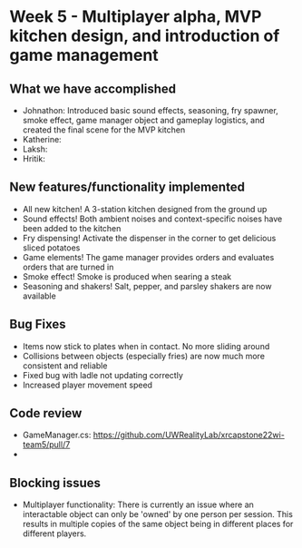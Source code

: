# Week 5 - Multiplayer alpha, MVP kitchen design, and introduction of game management

## What we have accomplished

- Johnathon:  Introduced basic sound effects, seasoning, fry spawner, smoke effect, game manager object and gameplay logistics, and created the final scene for the MVP kitchen
- Katherine: 
- Laksh: 
- Hritik: 

## New features/functionality implemented
-	All new kitchen! A 3-station kitchen designed from the ground up
-	Sound effects! Both ambient noises and context-specific noises have been added to the kitchen
-	Fry dispensing! Activate the dispenser in the corner to get delicious sliced potatoes
-	Game elements! The game manager provides orders and evaluates orders that are turned in
-	Smoke effect! Smoke is produced when searing a steak
-	Seasoning and shakers! Salt, pepper, and parsley shakers are now available

## Bug Fixes
-	Items now stick to plates when in contact. No more sliding around
-	Collisions between objects (especially fries) are now much more consistent and reliable
-	Fixed bug with ladle not updating correctly
-	Increased player movement speed

## Code review
- GameManager.cs: https://github.com/UWRealityLab/xrcapstone22wi-team5/pull/7
- 
## Blocking issues

- Multiplayer functionality: There is currently an issue where an interactable object can only be 'owned' by one person per session. This results in multiple copies of the same object being in different places for different players.
